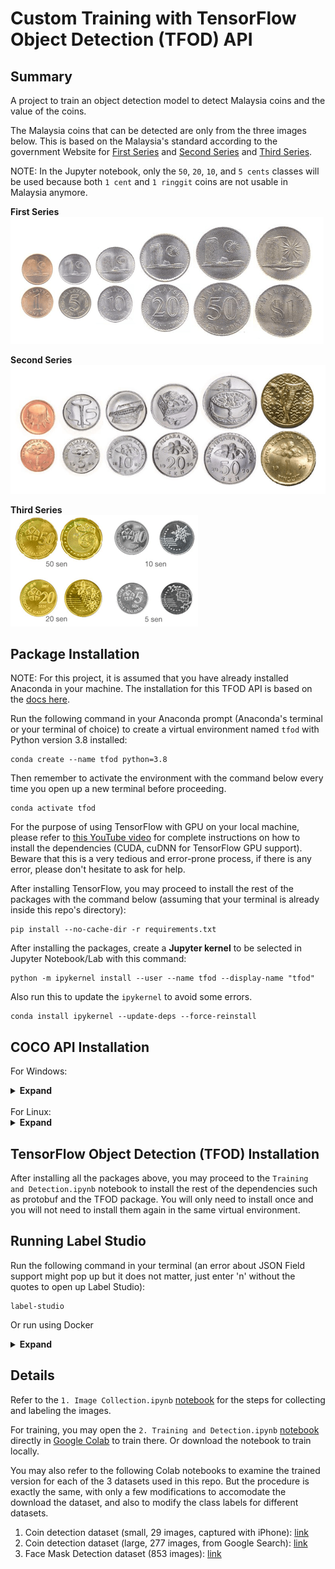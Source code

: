 # Custom Training with TensorFlow Object Detection (TFOD) API

## Summary
A project to train an object detection model to detect Malaysia coins and the value of the coins.

The Malaysia coins that can be detected are only from the three images below. This is based on the Malaysia's standard according to the government Website for [First Series](https://www.bnm.gov.my/-/the-first-series-past-coin) and [Second Series](https://www.bnm.gov.my/-/the-second-series-past-coin) and [Third Series](https://www.bnm.gov.my/-/third-series-of-malaysian-coins).

NOTE: In the Jupyter notebook, only the `50`, `20`, `10`, and `5 cents` classes will be used because both `1 cent` and `1 ringgit` coins are not usable in Malaysia anymore.

**First Series** <br>
[![first-series-coins](images/syiling_1.png)](https://www.bnm.gov.my/-/the-first-series-past-coin)

**Second Series** <br>
[![second-series-coins](images/syiling_2.png)](https://www.bnm.gov.my/-/the-second-series-past-coin)

**Third Series** <br>
[![third-series-coins](images/syiling_3.gif)](https://www.bnm.gov.my/-/third-series-of-malaysian-coins)

## Package Installation
NOTE: For this project, it is assumed that you have already installed Anaconda in your machine. The installation for this TFOD API is based on the [docs here](https://tensorflow-object-detection-api-tutorial.readthedocs.io/en/latest/install.html).

Run the following command in your Anaconda prompt (Anaconda's terminal or your terminal of choice) to create a virtual environment named `tfod` with Python version 3.8 installed:
```
conda create --name tfod python=3.8
```
Then remember to activate the environment with the command below every time you open up a new terminal before proceeding.
```
conda activate tfod
```

For the purpose of using TensorFlow with GPU on your local machine, please refer to [this YouTube video](https://youtu.be/hHWkvEcDBO0) for complete instructions on how to install the dependencies (CUDA, cuDNN for TensorFlow GPU support). Beware that this is a very tedious and error-prone process, if there is any error, please don't hesitate to ask for help.

After installing TensorFlow, you may proceed to install the rest of the packages with the command below (assuming that your terminal is already inside this repo's directory):
```
pip install --no-cache-dir -r requirements.txt
```

After installing the packages, create a **Jupyter kernel** to be selected in Jupyter Notebook/Lab with this command:
```
python -m ipykernel install --user --name tfod --display-name "tfod"
```

Also run this to update the `ipykernel` to avoid some errors.
```
conda install ipykernel --update-deps --force-reinstall
```

## COCO API Installation

For Windows:
<details><summary> <b>Expand</b> </summary>

1. Download Visual C++ 2015 Build Tools from this [Microsoft Link](https://go.microsoft.com/fwlink/?LinkId=691126) and install it with default selection
2. Also install the full Visual C++ 2015 Build Tools from [here](https://go.microsoft.com/fwlink/?LinkId=691126) to make sure everything works
3. Go to `C:\Program Files (x86)\Microsoft Visual C++ Build Tools` and run the `vcbuildtools_msbuild.bat` file
4. In Anaconda prompt, run
```
pip install cython
pip install git+https://github.com/philferriere/cocoapi.git#subdirectory=PythonAPI
```
5. Go to `C:\Users\<YOUR USERNAME>\anaconda3\envs\tfod\Lib\site-packages\pycocotools` and open up the `cocoeval.py` with your IDE (e.g. VS Code or PyCharm), change each of the two lines of 507 & 508, and also lines 518 & 519 to these two lines of code below. The only difference should be to add the `int` to the `np.round(...)` terms to avoid errors when running evaluation of our model, this is a very [inconvenient workaround for the issue](https://github.com/google/automl/issues/487) because they have not updated to the latest commit from the official COCOAPI GitHub repo. And also the pain of using Windows to install such dependencies (Linux is always easier). You can omit this if you don't care about evaluating your model.
```
self.iouThrs = np.linspace(.5, 0.95, int(np.round((0.95 - .5) / .05)) + 1, endpoint=True)
self.recThrs = np.linspace(.0, 1.00, int(np.round((1.00 - .0) / .01)) + 1, endpoint=True)
```
</details>

<br>
For Linux:
<details><summary> <b>Expand</b> </summary>

```
git clone https://github.com/cocodataset/cocoapi.git
cd cocoapi/PythonAPI
make
cp -r pycocotools <PATH_TO_TF>/TensorFlow/models/research/
```
</details>

## TensorFlow Object Detection (TFOD) Installation

After installing all the packages above, you may proceed to the `Training and Detection.ipynb` notebook to install the rest of the dependencies such as protobuf and the TFOD package. You will only need to install once and you will not need to install them again in the same virtual environment.

## Running Label Studio

Run the following command in your terminal (an error about JSON Field support might pop up but it does not matter, just enter 'n' without the quotes to open up Label Studio):
```
label-studio
```

Or run using Docker
<details><summary> <b>Expand</b> </summary>

Just run the command below in your terminal, all the data and label history will be stored in the `mydata` folder of the current directory where you run the command, and open the Label Studio app in http://localhost:8080/.
```
docker run --rm -it -p 8080:8080 -v `pwd`/mydata:/label-studio/data heartexlabs/label-studio:latest
```

**NOTE**: If you don't have Docker installed in your machine. Then follow the [instructions here at the docs](https://docs.docker.com/get-docker/) to install first. If you are on Windows, you will need to setup both Windows Subsystem for Linux (WSL) and Docker. Windows will need to use WSL in order for the program to work properly. Follow the [documentation here](https://docs.microsoft.com/en-us/windows/wsl/install-win10) for setting up WSL.
</details>

## Details
Refer to the `1. Image Collection.ipynb` [notebook](https://github.com/ansonnn07/coin-detection/blob/main/1.%20Image%20Collection.ipynb) for the steps for collecting and labeling the images.

For training, you may open the `2. Training and Detection.ipynb` [notebook](https://github.com/ansonnn07/coin-detection/blob/main/2.%20Training%20and%20Detection.ipynb) directly in [Google Colab](https://colab.research.google.com/github/ansonnn07/coin-detection/blob/main/2.%20Training%20and%20Detection.ipynb) to train there. Or download the notebook to train locally.

You may also refer to the following Colab notebooks to examine the trained version for each of the 3 datasets used in this repo. But the procedure is exactly the same, with only a few modifications to accomodate the download the dataset, and also to modify the class labels for different datasets.
1. Coin detection dataset (small, 29 images, captured with iPhone): [link](https://colab.research.google.com/drive/1M0IN3Ya3jT_7UOJ5N2wLepk2ypR78KFB?usp=sharing)
2. Coin detection dataset (large, 277 images, from Google Search): [link](https://colab.research.google.com/drive/1aTliHKpwqxZaokf2YTmg0vwmRPUJnpzY?usp=sharing)
3. Face Mask Detection dataset (853 images): [link](https://colab.research.google.com/drive/11ciR0XNAvICh5teg0AaFsK7sK8iSzVoh?usp=sharing)
